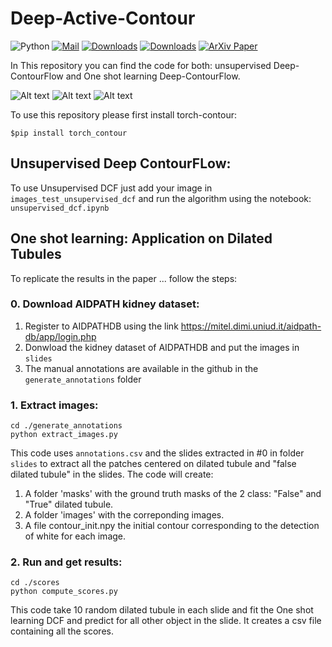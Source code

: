 # Deep-Active-Contour

![Python](https://img.shields.io/badge/python-3670A0?style=for-the-badge&logo=python&logoColor=ffdd54)
[![Mail](https://img.shields.io/badge/Gmail-D14836?style=for-the-badge&logo=gmail&logoColor=white)](mailto:antoine.habis.tlcm@gmail.com)
[![Downloads](https://static.pepy.tech/badge/torch_contour/month)](https://pepy.tech/project/torch_contour)
[![Downloads](https://static.pepy.tech/badge/torch_contour)](https://pepy.tech/project/torch_contour)
[![ArXiv Paper](https://img.shields.io/badge/DOI-10.1038%2Fs41586--020--2649--2-blue)](
https://doi.org/10.48550/arXiv.2407.10696)

In This repository you can find the code for both: unsupervised Deep-ContourFlow and One shot learning Deep-ContourFlow.

![Alt text](./folder_images_paper/real_life_images.png "Unsupervised DCF: evolution of the contour on four real-life images when varying the initial contour")
![Alt text](./folder_images_paper/skin_lesions.png "Unsupervised DCF: evolution of the contour on three skin lesions from Skin Cancer MNIST: HAM10000")
![Alt text](./folder_images_paper/tumor_region.png "Unsupervised DCF: evolution of the contour on two histology images.")

To use this repository please first install torch-contour:
```
$pip install torch_contour
```

## Unsupervised Deep ContourFLow:

To use Unsupervised DCF just add your image in ```images_test_unsupervised_dcf``` and run the algorithm using the notebook: ```unsupervised_dcf.ipynb```


## One shot learning: Application on Dilated Tubules

To replicate the results in the paper ... follow the steps:

### 0. Download AIDPATH kidney dataset:

1. Register to AIDPATHDB using the link https://mitel.dimi.uniud.it/aidpath-db/app/login.php
2. Donwload the kidney dataset of AIDPATHDB and put the images in ```slides```
3. The manual annotations are available in the github in the ```generate_annotations``` folder
   
### 1. Extract images:

 ```
cd ./generate_annotations
python extract_images.py
```

This code uses ```annotations.csv``` and the slides extracted in #0 in folder ```slides``` to extract all the patches centered on dilated tubule and "false dilated tubule" in the slides.
The code will create:

1. A folder 'masks' with the ground truth masks of the 2 class: "False" and  "True" dilated tubule.
2. A folder 'images' with the correponding images.
3. A file contour_init.npy the initial contour corresponding to the detection of white for each image.

### 2. Run and get results:

```
cd ./scores
python compute_scores.py
```

This code take 10 random dilated tubule in each slide and fit the One shot learning DCF and predict for all other object in the slide.
It creates a csv file containing all the scores.



   



